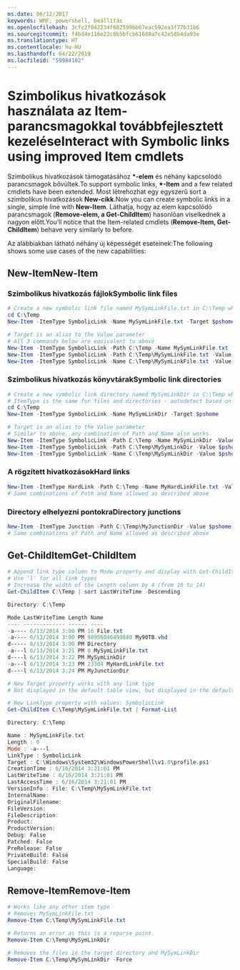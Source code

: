 ```yaml
---
ms.date: 06/12/2017
keywords: WMF, powershell, beállítás
ms.openlocfilehash: 3cfc2f042234f682599bb67eac592ea3f77b31b6
ms.sourcegitcommit: f4bd4e116e22c8b5bfcb61680a7c42e58b4da93e
ms.translationtype: HT
ms.contentlocale: hu-HU
ms.lasthandoff: 04/22/2019
ms.locfileid: "59984102"
---
```

# <a name="interact-with-symbolic-links-using-improved-item-cmdlets"></a><span data-ttu-id="f2893-102">Szimbolikus hivatkozások használata az Item-parancsmagokkal továbbfejlesztett kezelése</span><span class="sxs-lookup"><span data-stu-id="f2893-102">Interact with Symbolic links using improved Item cmdlets</span></span>

<span data-ttu-id="f2893-103">Szimbolikus hivatkozások támogatásához  **\*-elem** és néhány kapcsolódó parancsmagok bővültek.</span><span class="sxs-lookup"><span data-stu-id="f2893-103">To support symbolic links, **\*-Item** and a few related cmdlets have been extended.</span></span> <span data-ttu-id="f2893-104">Most létrehozhat egy egyszerű sort a szimbolikus hivatkozások **New-cikk**.</span><span class="sxs-lookup"><span data-stu-id="f2893-104">Now you can create symbolic links in a single, simple line with **New-Item**.</span></span> <span data-ttu-id="f2893-105">Láthatja, hogy az elem kapcsolódó parancsmagok (**Remove-elem, a Get-ChildItem**) hasonlóan viselkednek a nagyon előtt.</span><span class="sxs-lookup"><span data-stu-id="f2893-105">You’ll notice that the Item-related cmdlets (**Remove-Item, Get-ChildItem**) behave very similarly to before.</span></span>

<span data-ttu-id="f2893-106">Az alábbiakban látható néhány új képességét eseteinek:</span><span class="sxs-lookup"><span data-stu-id="f2893-106">The following shows some use cases of the new capabilities:</span></span>

## <a name="new-item"></a><span data-ttu-id="f2893-107">New-Item</span><span class="sxs-lookup"><span data-stu-id="f2893-107">New-Item</span></span>

### <a name="symbolic-link-files"></a><span data-ttu-id="f2893-108">Szimbolikus hivatkozás fájlok</span><span class="sxs-lookup"><span data-stu-id="f2893-108">Symbolic link files</span></span>

```powershell
# Create a new symbolic link file named MySymLinkFile.txt in C:\Temp which links to $pshome\profile.ps1
cd C:\Temp
New-Item -ItemType SymbolicLink -Name MySymLinkFile.txt -Target $pshome\profile.ps1

# Target is an alias to the Value parameter
# All 3 commands below are equivalent to above
New-Item -ItemType SymbolicLink -Path C:\Temp -Name MySymLinkFile.txt -Value $pshome\profile.ps1
New-Item -ItemType SymbolicLink -Path C:\Temp\MySymLinkFile.txt -Value $pshome\profile.ps1
New-Item -ItemType SymbolicLink -Name C:\Temp\MySymLinkFile.txt -Value $pshome\profile.ps1
```

### <a name="symbolic-link-directories"></a><span data-ttu-id="f2893-109">Szimbolikus hivatkozás könyvtárak</span><span class="sxs-lookup"><span data-stu-id="f2893-109">Symbolic link directories</span></span>

```powershell
# Create a new symbolic link directory named MySymLinkDir in C:\Temp which links to the $pshome folder
# ItemType is the same for files and directories - autodetect based on specified target
cd C:\Temp
New-Item -ItemType SymbolicLink -Name MySymLinkDir -Target $pshome

# Target is an alias to the Value parameter
# Similar to above, any combination of Path and Name also works
New-Item -ItemType SymbolicLink -Path C:\Temp -Name MySymLinkDir -Value $pshome
New-Item -ItemType SymbolicLink -Path C:\Temp\MySymLinkDir -Value $pshome
New-Item -ItemType SymbolicLink -Name C:\Temp\MySymLinkDir -Value $pshome
```

### <a name="hard-links"></a><span data-ttu-id="f2893-110">A rögzített hivatkozások</span><span class="sxs-lookup"><span data-stu-id="f2893-110">Hard links</span></span>

```powershell
New-Item -ItemType HardLink -Path C:\Temp -Name MyHardLinkFile.txt -Value $pshome\profile.ps1
# Same combinations of Path and Name allowed as described above
```

### <a name="directory-junctions"></a><span data-ttu-id="f2893-111">Directory elhelyezni pontokra</span><span class="sxs-lookup"><span data-stu-id="f2893-111">Directory junctions</span></span>

```powershell
New-Item -ItemType Junction -Path C:\Temp\MyJunctionDir -Value $pshome
# Same combinations of Path and Name allowed as described above
```

## <a name="get-childitem"></a><span data-ttu-id="f2893-112">Get-ChildItem</span><span class="sxs-lookup"><span data-stu-id="f2893-112">Get-ChildItem</span></span>

```powershell
# Append link type column to Mode property and display with Get-ChildItem
# Use 'l' for all link types
# Increase the width of the Length column by 4 (from 10 to 14)
Get-ChildItem C:\Temp | sort LastWriteTime -Descending

Directory: C:\Temp

Mode LastWriteTime Length Name
---- ------------- ------ ----
-a---- 6/13/2014 3:00 PM 16 File.txt
-a---- 6/13/2014 3:00 PM 98956046499840 My90TB.vhd
d----- 6/13/2014 3:00 PM Directory
-a---l 6/13/2014 3:21 PM 0 MySymLinkFile.txt
d----l 6/13/2014 3:22 PM MySymLinkDir
-a---l 6/13/2014 3:23 PM 23304 MyHardLinkFile.txt
d----l 6/13/2014 3:24 PM MyJunctionDir

# New Target property works with any link type
# Not displayed in the default table view, but displayed in the default list view

# New LinkType property with values: SymbolicLink
Get-ChildItem C:\Temp\MySymLinkFile.txt | Format-List

Directory: C:\Temp

Name : MySymLinkFile.txt
Length : 0
Mode : -a---l
LinkType : SymbolicLink
Target : C:\Windows\System32\WindowsPowerShell\v1.0\profile.ps1
CreationTime : 6/16/2014 3:21:01 PM
LastWriteTime : 6/16/2014 3:21:01 PM
LastAccessTime : 6/16/2014 3:21:01 PM
VersionInfo : File: C:\Temp\MySymLinkFile.txt
InternalName:
OriginalFilename:
FileVersion:
FileDescription:
Product:
ProductVersion:
Debug: False
Patched: False
PreRelease: False
PrivateBuild: False
SpecialBuild: False
Language:
```

## <a name="remove-item"></a><span data-ttu-id="f2893-113">Remove-Item</span><span class="sxs-lookup"><span data-stu-id="f2893-113">Remove-Item</span></span>

```powershell
# Works like any other item type
# Removes MySymLinkFile.txt
Remove-Item C:\Temp\MySymLinkFile.txt

# Returns an error as this is a reparse point.
Remove-Item C:\Temp\MySymLinkDir

# Removes the files in the target directory and MySymLinkDir
Remove-Item C:\Temp\MySymLinkDir -Force
```
